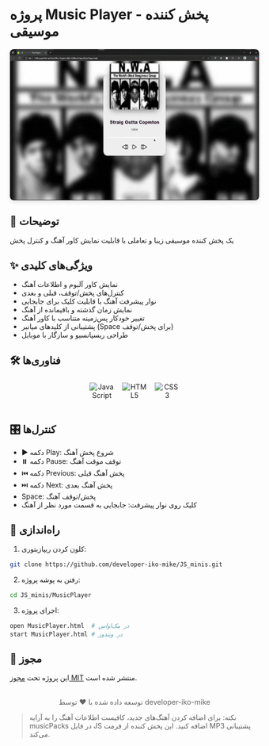 # پروژه Music Player - پخش کننده موسیقی  

<img src="./preview.gif" alt="پیش‌نمایش پروژه" style="
border-radius: 8px;
margin: 1rem auto;
box-shadow: 0 4px 8px rgba(0,0,0,0.1);
display: block;
max-width: 100%;
height: auto;
"/>

## 🎵 توضیحات  
یک پخش کننده موسیقی زیبا و تعاملی با قابلیت نمایش کاور آهنگ و کنترل پخش  

## ✨ ویژگی‌های کلیدی  
- نمایش کاور آلبوم و اطلاعات آهنگ  
- کنترل‌های پخش/توقف، قبلی و بعدی  
- نوار پیشرفت آهنگ با قابلیت کلیک برای جابجایی  
- نمایش زمان گذشته و باقیمانده از آهنگ  
- تغییر خودکار پس‌زمینه متناسب با کاور آهنگ  
- پشتیبانی از کلیدهای میانبر (Space برای پخش/توقف)  
- طراحی ریسپانسیو و سازگار با موبایل  

## 🛠️ فناوری‌ها  
<div align="center" style="display: flex; gap: 1rem; justify-content: center; margin: 1.5rem 0;">
  <img src="https://cdn.jsdelivr.net/gh/devicons/devicon/icons/javascript/javascript-original.svg" alt="JavaScript" width="50" height="50"/>
  <img src="https://cdn.jsdelivr.net/gh/devicons/devicon/icons/html5/html5-original.svg" alt="HTML5" width="50" height="50"/>
  <img src="https://cdn.jsdelivr.net/gh/devicons/devicon/icons/css3/css3-original.svg" alt="CSS3" width="50" height="50"/>
</div>

## 🎛️ کنترل‌ها  
- ▶️ دکمه Play: شروع پخش آهنگ  
- ⏸️ دکمه Pause: توقف موقت آهنگ  
- ⏮️ دکمه Previous: پخش آهنگ قبلی  
- ⏭️ دکمه Next: پخش آهنگ بعدی  
- Space: پخش/توقف آهنگ  
- کلیک روی نوار پیشرفت: جابجایی به قسمت مورد نظر از آهنگ  

## 🚀 راه‌اندازی  
1. کلون کردن ریپازیتوری:  
```bash
git clone https://github.com/developer-iko-mike/JS_minis.git
```
2. رفتن به پوشه پروژه:  
```bash
cd JS_minis/MusicPlayer
```
3. اجرای پروژه:  
```bash
open MusicPlayer.html  # در مک‌اواس
start MusicPlayer.html # در ویندوز
```

## 📜 مجوز  
این پروژه تحت [مجوز MIT](https://opensource.org/licenses/MIT) منتشر شده است.  

<div style="margin-top: 2rem; text-align: center; font-size: 0.9rem; color: #666;">
  توسعه داده شده با ❤️ توسط developer-iko-mike
</div>

> نکته: برای اضافه کردن آهنگ‌های جدید، کافیست اطلاعات آهنگ را به آرایه musicPacks در فایل JS اضافه کنید. این پخش کننده از فرمت MP3 پشتیبانی می‌کند.